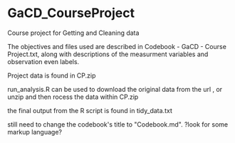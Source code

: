 # GaCD_CourseProject
Course project for Getting and Cleaning data

The objectives and files used are described in Codebook - GaCD - Course Project.txt, along with descriptions of the measurment variables and observation even labels.

Project data is found in CP.zip

run_analysis.R can be used to download the original data from the url , or unzip and then rocess the data within CP.zip

the final output from the R script is found in tidy_data.txt

still need to change the codebook's title to "Codebook.md".  ?look for some markup language?